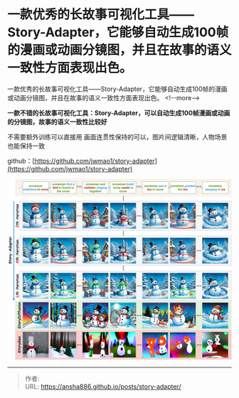 # 一款优秀的长故事可视化工具——Story-Adapter，它能够自动生成100帧的漫画或动画分镜图，并且在故事的语义一致性方面表现出色。

一款优秀的长故事可视化工具——Story-Adapter，它能够自动生成100帧的漫画或动画分镜图，并且在故事的语义一致性方面表现出色。
&lt;!--more--&gt;

**一款不错的长故事可视化工具：Story-Adapter，可以自动生成100帧漫画或动画的分镜图，故事的语义一致性比较好**

不需要额外训练可以直接用 画面连贯性保持的可以，图片间逻辑清晰，人物场景也能保持一致

github：[https://github.com/jwmao1/story-adapter](https://github.com/jwmao1/story-adapter)

![](https://raw.githubusercontent.com/ansha886/blog-images/master/Story-Adapter.webp)

---

> 作者:   
> URL: https://ansha886.github.io/posts/story-adapter/  

